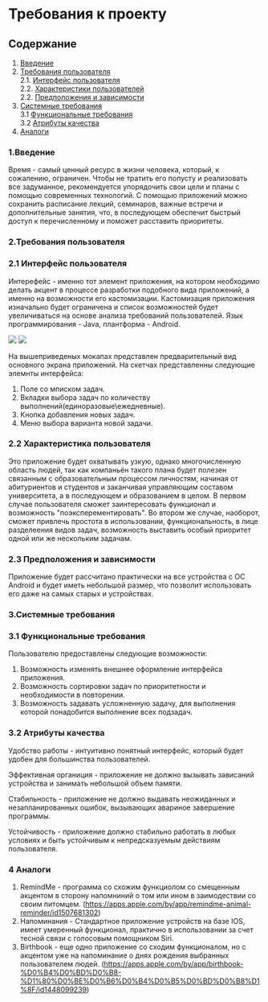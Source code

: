 # Требования к проекту

## Содержание
1. [Введение](#1)
2. [Требования пользователя](#2) <br>
  2.1. [Интерфейс пользователя](#2.1) <br>
  2.2. [Характеристики пользователей](#2.2) <br>
  2.2. [Предположения и зависимости](#2.3) <br>
3. [Системные требования](#3) <br>
  3.1 [Функциональные требования](#3.1) <br>
  3.2 [Атрибуты качества](#3.2) <br>
4. [Аналоги](#4) <br>

### 1.Введение<a name="1"></a>
	
  Время - самый ценный ресурс в жизни человека, который, к сожалению, ограничен. Чтобы не тратить его попусту и реализовать все задуманное, рекомендуется упорядочить свои цели и планы с помощью современных технологий. С помощью приложений можно сохранить расписание лекций, семинаров, важные встречи и дополнительные занятия, что, в последующем обеспечит быстрый доступ к перечисленному и поможет расставить приоритеты.

### 2.Требования пользователя<a name="2"></a>

### 2.1 Интерфейс пользователя<a name="2.1"></a>

Интерефейс - именно тот элемент приложения, на котором необходимо делать акцент в процессе разработки подобного вида приложений, а именно на возможности его кастомизации. Кастомизация приложения изначально будет ограничена и список возможностей будет увеличиваться на основе анализа требований пользователей. Язык программирования - Java, плантформа - Android.

![](https://github.com/LiL-Dicky/TaskMaster/blob/master/Изображения/Скетч/0001.jpg)
![](https://github.com/LiL-Dicky/TaskMaster/blob/master/Изображения/Скетч/0002.jpg)

На вышеприведеных мокапах представлен предварительный вид основного экрана приложений.
На скетчах представленны следующие элемнты интерфейса:
1.	Поле со  мписком задач.
2.	Вкладки выбора задач по количеству выполнений(единоразовые\ежедневные).
3.	Кнопка добавления новых задач.
4.	Меню выбора варианта новой задачи.


### 2.2 Характеристика пользователя<a name="2.2"></a>

  Это приложение будет охватывать узкую, однако многочисленную область людей, так как компаньён такого плана будет полезен связанным с образовательным процессом личностям, начиная от абитуриентов и студентов и заканчивая управляющим составом университета, а в последующем и образованием в целом. В первом случае пользователя сможет заинтересовать функционал и возможность "поэксперементировать". Во втором же случае, наоборот, сможет привлечь простота в использовании, функциональность, в лице разделеения видов задач, возможность выставить особый приоритет одной или же нескольким задачам.
  
### 2.3 Предположения и зависимости<a name="2.3"></a>

  Приложение будет рассчитано практически на все устройства с ОС Android и будет иметь небольшой размер, что позволит использовать его даже на самых старых и устройствах.

### 3.Системные требования<a name="3"></a>
### 3.1 Функциональные требования<a name="3.1"></a>
Пользователю предоставлены следующие возможности:
1.	Возможность изменять внешнее оформление интерфейса приложения.
2.	Возможность сортировки задач по приоритетности и необходимости в повторении.
3.	Возможность задавать усложненную задачу, для выполнения которой понадобится выполнение всех подзадач.

### 3.2 Атрибуты качества<a name="3.2"></a>

Удобство работы - интуитивно понятный интерфейс, который будет удобен для большинства пользователей.<br>

Эффективная органиция - приложение не должно вызывать зависаний устройства и занимать небольшой объем памяти.<br>

Стабильность - приложение не должно выдавать неожиданных и незапланированных ошибок, вызывающих авариное завершение программы.<br>

Устойчивость - приложение должно стабильно работать в любых условиях и быть устойчивым к непредсказуемым действиям пользователя.<br>
  
### 4 Аналоги<a name="4"></a>
1.	RemindMe - программа со схожим функциолом со смещенным акцентом в сторону напомниний о том или ином в заимодествии со своим питомцем. (https://apps.apple.com/by/app/remindme-animal-reminder/id1507681302)
2.	Напоминания - Стандартное приложение устройств на базе IOS, имеет умеренный функционал, практично в использовании за счет тесной связи с голосовым помощником Siri.
3.	Birthbook - еще одно приложение со сходим функционалом, но с акцентом уже на напоминание о днях рождения выбранных пользователем людей. (https://apps.apple.com/by/app/birthbook-%D0%B4%D0%BD%D0%B8-%D1%80%D0%BE%D0%B6%D0%B4%D0%B5%D0%BD%D0%B8%D1%8F/id1448099239)

